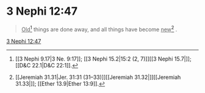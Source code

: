 # 3 Nephi 12:47

> <u>Old</u>[^a] things are done away, and all things have become <u>new</u>[^b] .

[3 Nephi 12:47](https://www.churchofjesuschrist.org/study/scriptures/bofm/3-ne/12?lang=eng&id=p47#p47)


[^a]: [[3 Nephi 9.17|3 Ne. 9:17]]; [[3 Nephi 15.2|15:2 (2, 7)]][[3 Nephi 15.7|]]; [[D&C 22.1|D&C 22:1]].  
[^b]: [[Jeremiah 31.31|Jer. 31:31 (31–33)]][[Jeremiah 31.32|]][[Jeremiah 31.33|]]; [[Ether 13.9|Ether 13:9]].  
